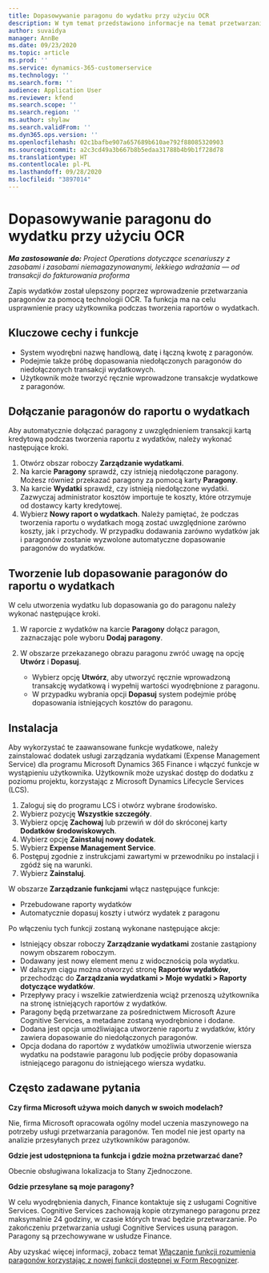 ```yaml
---
title: Dopasowywanie paragonu do wydatku przy użyciu OCR
description: W tym temat przedstawiono informacje na temat przetwarzania paragonów za pomocą technologii OCR.
author: suvaidya
manager: AnnBe
ms.date: 09/23/2020
ms.topic: article
ms.prod: ''
ms.service: dynamics-365-customerservice
ms.technology: ''
ms.search.form: ''
audience: Application User
ms.reviewer: kfend
ms.search.scope: ''
ms.search.region: ''
ms.author: shylaw
ms.search.validFrom: ''
ms.dyn365.ops.version: ''
ms.openlocfilehash: 02c1bafbe907a657689b610ae792f88085320903
ms.sourcegitcommit: a2c3cd49a3b667b8b5edaa31788b4b9b1f728d78
ms.translationtype: HT
ms.contentlocale: pl-PL
ms.lasthandoff: 09/28/2020
ms.locfileid: "3897014"
---
```

# <a name="match-a-receipt-to-an-expense-using-ocr"></a>Dopasowywanie paragonu do wydatku przy użyciu OCR

_**Ma zastosowanie do:** Project Operations dotyczące scenariuszy z zasobami i zasobami niemagazynowanymi, lekkiego wdrażania — od transakcji do fakturowania proforma_

Zapis wydatków został ulepszony poprzez wprowadzenie przetwarzania paragonów za pomocą technologii OCR. Ta funkcja ma na celu usprawnienie pracy użytkownika podczas tworzenia raportów o wydatkach.

## <a name="key-features"></a>Kluczowe cechy i funkcje

- System wyodrębni nazwę handlową, datę i łączną kwotę z paragonów.
- Podejmie także próbę dopasowania niedołączonych paragonów do niedołączonych transakcji wydatkowych.
- Użytkownik może tworzyć ręcznie wprowadzone transakcje wydatkowe z paragonów.

## <a name="attach-receipts-to-an-expense-report"></a>Dołączanie paragonów do raportu o wydatkach

Aby automatycznie dołączać paragony z uwzględnieniem transakcji kartą kredytową podczas tworzenia raportu z wydatków, należy wykonać następujące kroki.

  1. Otwórz obszar roboczy **Zarządzanie wydatkami**.
  2. Na karcie **Paragony** sprawdź, czy istnieją niedołączone paragony. Możesz również przekazać paragony za pomocą karty **Paragony**.
  3. Na karcie **Wydatki** sprawdź, czy istnieją niedołączone wydatki. Zazwyczaj administrator kosztów importuje te koszty, które otrzymuje od dostawcy karty kredytowej.
  4. Wybierz **Nowy raport o wydatkach**. Należy pamiętać, że podczas tworzenia raportu o wydatkach mogą zostać uwzględnione zarówno koszty, jak i przychody. W przypadku dodawania zarówno wydatków jak i paragonów zostanie wyzwolone automatyczne dopasowanie paragonów do wydatków.

## <a name="create-or-match-receipts-to-an-expense-report"></a>Tworzenie lub dopasowanie paragonów do raportu o wydatkach
W celu utworzenia wydatku lub dopasowania go do paragonu należy wykonać następujące kroki.

  1. W raporcie z wydatków na karcie **Paragony** dołącz paragon, zaznaczając pole wyboru **Dodaj paragony**.
  2. W obszarze przekazanego obrazu paragonu zwróć uwagę na opcję **Utwórz** i **Dopasuj**.

      - Wybierz opcję **Utwórz**, aby utworzyć ręcznie wprowadzoną transakcję wydatkową i wypełnij wartości wyodrębnione z paragonu.
      - W przypadku wybrania opcji **Dopasuj** system podejmie próbę dopasowania istniejących kosztów do paragonu.

## <a name="installation"></a>Instalacja

Aby wykorzystać te zaawansowane funkcje wydatkowe, należy zainstalować dodatek usługi zarządzania wydatkami (Expense Management Service) dla programu Microsoft Dynamics 365 Finance i włączyć funkcje w wystąpieniu użytkownika. Użytkownik może uzyskać dostęp do dodatku z poziomu projektu, korzystając z Microsoft Dynamics Lifecycle Services (LCS).

1. Zaloguj się do programu LCS i otwórz wybrane środowisko.
2. Wybierz pozycję **Wszystkie szczegóły**.
3. Wybierz opcję **Zachowaj** lub przewiń w dół do skróconej karty **Dodatków środowiskowych**.
4. Wybierz opcję **Zainstaluj nowy dodatek**.
5. Wybierz **Expense Management Service**.
6. Postępuj zgodnie z instrukcjami zawartymi w przewodniku po instalacji i zgódź się na warunki.
7. Wybierz **Zainstaluj**.

W obszarze **Zarządzanie funkcjami** włącz następujące funkcje:

- Przebudowane raporty wydatków
- Automatycznie dopasuj koszty i utwórz wydatek z paragonu

Po włączeniu tych funkcji zostaną wykonane następujące akcje:

- Istniejący obszar roboczy **Zarządzanie wydatkami** zostanie zastąpiony nowym obszarem roboczym.
- Dodawany jest nowy element menu z widocznością pola wydatku.
- W dalszym ciągu można otworzyć stronę **Raportów wydatków**, przechodząc do **Zarządzania wydatkami > Moje wydatki > Raporty dotyczące wydatków**.
- Przepływy pracy i wszelkie zatwierdzenia wciąż przenoszą użytkownika na stronę istniejących raportów z wydatków.
- Paragony będą przetwarzane za pośrednictwem Microsoft Azure Cognitive Services, a metadane zostaną wyodrębnione i dodane.
- Dodana jest opcja umożliwiająca utworzenie raportu z wydatków, który zawiera dopasowanie do niedołączonych paragonów.
- Opcja dodana do raportów z wydatków umożliwia utworzenie wiersza wydatku na podstawie paragonu lub podjęcie próby dopasowania istniejącego paragonu do istniejącego wiersza wydatku.

## <a name="frequently-asked-questions"></a>Często zadawane pytania

**Czy firma Microsoft używa moich danych w swoich modelach?**

Nie, firma Microsoft opracowała ogólny model uczenia maszynowego na potrzeby usługi przetwarzania paragonów. Ten model nie jest oparty na analizie przesyłanych przez użytkowników paragonów.

**Gdzie jest udostępniona ta funkcja i gdzie można przetwarzać dane?**

Obecnie obsługiwana lokalizacja to Stany Zjednoczone.

**Gdzie przesyłane są moje paragony?**

W celu wyodrębnienia danych, Finance kontaktuje się z usługami Cognitive Services. Cognitive Services zachowają kopie otrzymanego paragonu przez maksymalnie 24 godziny, w czasie których trwać będzie przetwarzanie. Po zakończeniu przetwarzania usługi Cognitive Services usuną paragon. Paragony są przechowywane w usłudze Finance.

Aby uzyskać więcej informacji, zobacz temat [Włączanie funkcji rozumienia paragonów korzystając z nowej funkcji dostępnej w Form Recognizer](https://azure.microsoft.com/blog/enable-receipt-understanding-with-form-recognizer-s-new-capability/).
